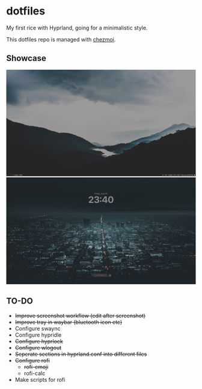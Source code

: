 # dotfiles

My first rice with Hyprland, going for a minimalistic style.

This dotfiles repo is managed with [chezmoi](https://github.com/twpayne/chezmoi).

## Showcase

![A Picture of my Desktop](pictures/desktop.png)
![A Picture of my hyprlock setup](pictures/hyprlock.png)

## TO-DO

- ~~Improve screenshot workflow (edit after screenshot)~~
- ~~Improve tray in waybar (bluetooth icon etc)~~
- Configure swaync
- Configure hypridle
- ~~Configure hyprlock~~
- ~~Configure wlogout~~
- ~~Seperate sections in hyprland.conf into different files~~
- ~~Configure rofi~~
  - ~~rofi-emoji~~
  - rofi-calc
- Make scripts for rofi
